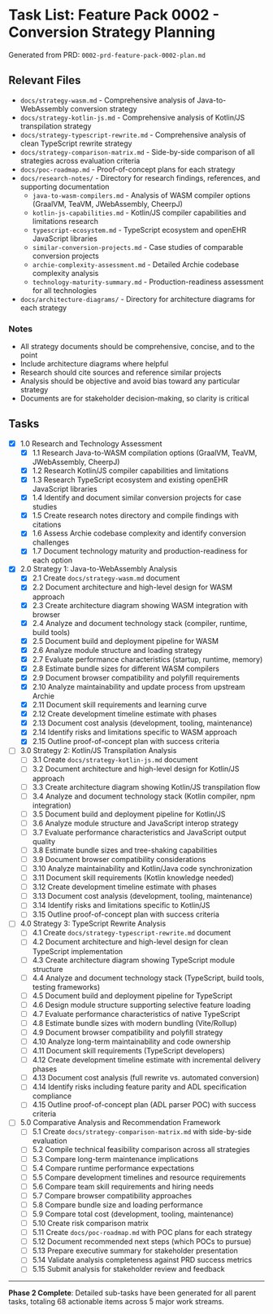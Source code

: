 # Task List: Feature Pack 0002 - Conversion Strategy Planning

Generated from PRD: `0002-prd-feature-pack-0002-plan.md`

## Relevant Files

- `docs/strategy-wasm.md` - Comprehensive analysis of Java-to-WebAssembly conversion strategy
- `docs/strategy-kotlin-js.md` - Comprehensive analysis of Kotlin/JS transpilation strategy
- `docs/strategy-typescript-rewrite.md` - Comprehensive analysis of clean TypeScript rewrite strategy
- `docs/strategy-comparison-matrix.md` - Side-by-side comparison of all strategies across evaluation criteria
- `docs/poc-roadmap.md` - Proof-of-concept plans for each strategy
- `docs/research-notes/` - Directory for research findings, references, and supporting documentation
  - `java-to-wasm-compilers.md` - Analysis of WASM compiler options (GraalVM, TeaVM, JWebAssembly, CheerpJ)
  - `kotlin-js-capabilities.md` - Kotlin/JS compiler capabilities and limitations research
  - `typescript-ecosystem.md` - TypeScript ecosystem and openEHR JavaScript libraries
  - `similar-conversion-projects.md` - Case studies of comparable conversion projects
  - `archie-complexity-assessment.md` - Detailed Archie codebase complexity analysis
  - `technology-maturity-summary.md` - Production-readiness assessment for all technologies
- `docs/architecture-diagrams/` - Directory for architecture diagrams for each strategy

### Notes

- All strategy documents should be comprehensive, concise, and to the point
- Include architecture diagrams where helpful
- Research should cite sources and reference similar projects
- Analysis should be objective and avoid bias toward any particular strategy
- Documents are for stakeholder decision-making, so clarity is critical

## Tasks

- [x] 1.0 Research and Technology Assessment
  - [x] 1.1 Research Java-to-WASM compilation options (GraalVM, TeaVM, JWebAssembly, CheerpJ)
  - [x] 1.2 Research Kotlin/JS compiler capabilities and limitations
  - [x] 1.3 Research TypeScript ecosystem and existing openEHR JavaScript libraries
  - [x] 1.4 Identify and document similar conversion projects for case studies
  - [x] 1.5 Create research notes directory and compile findings with citations
  - [x] 1.6 Assess Archie codebase complexity and identify conversion challenges
  - [x] 1.7 Document technology maturity and production-readiness for each option

- [x] 2.0 Strategy 1: Java-to-WebAssembly Analysis
  - [x] 2.1 Create `docs/strategy-wasm.md` document
  - [x] 2.2 Document architecture and high-level design for WASM approach
  - [x] 2.3 Create architecture diagram showing WASM integration with browser
  - [x] 2.4 Analyze and document technology stack (compiler, runtime, build tools)
  - [x] 2.5 Document build and deployment pipeline for WASM
  - [x] 2.6 Analyze module structure and loading strategy
  - [x] 2.7 Evaluate performance characteristics (startup, runtime, memory)
  - [x] 2.8 Estimate bundle sizes for different WASM compilers
  - [x] 2.9 Document browser compatibility and polyfill requirements
  - [x] 2.10 Analyze maintainability and update process from upstream Archie
  - [x] 2.11 Document skill requirements and learning curve
  - [x] 2.12 Create development timeline estimate with phases
  - [x] 2.13 Document cost analysis (development, tooling, maintenance)
  - [x] 2.14 Identify risks and limitations specific to WASM approach
  - [x] 2.15 Outline proof-of-concept plan with success criteria

- [ ] 3.0 Strategy 2: Kotlin/JS Transpilation Analysis
  - [ ] 3.1 Create `docs/strategy-kotlin-js.md` document
  - [ ] 3.2 Document architecture and high-level design for Kotlin/JS approach
  - [ ] 3.3 Create architecture diagram showing Kotlin/JS transpilation flow
  - [ ] 3.4 Analyze and document technology stack (Kotlin compiler, npm integration)
  - [ ] 3.5 Document build and deployment pipeline for Kotlin/JS
  - [ ] 3.6 Analyze module structure and JavaScript interop strategy
  - [ ] 3.7 Evaluate performance characteristics and JavaScript output quality
  - [ ] 3.8 Estimate bundle sizes and tree-shaking capabilities
  - [ ] 3.9 Document browser compatibility considerations
  - [ ] 3.10 Analyze maintainability and Kotlin/Java code synchronization
  - [ ] 3.11 Document skill requirements (Kotlin knowledge needed)
  - [ ] 3.12 Create development timeline estimate with phases
  - [ ] 3.13 Document cost analysis (development, tooling, maintenance)
  - [ ] 3.14 Identify risks and limitations specific to Kotlin/JS
  - [ ] 3.15 Outline proof-of-concept plan with success criteria

- [ ] 4.0 Strategy 3: TypeScript Rewrite Analysis
  - [ ] 4.1 Create `docs/strategy-typescript-rewrite.md` document
  - [ ] 4.2 Document architecture and high-level design for clean TypeScript implementation
  - [ ] 4.3 Create architecture diagram showing TypeScript module structure
  - [ ] 4.4 Analyze and document technology stack (TypeScript, build tools, testing frameworks)
  - [ ] 4.5 Document build and deployment pipeline for TypeScript
  - [ ] 4.6 Design module structure supporting selective feature loading
  - [ ] 4.7 Evaluate performance characteristics of native TypeScript
  - [ ] 4.8 Estimate bundle sizes with modern bundling (Vite/Rollup)
  - [ ] 4.9 Document browser compatibility and polyfill strategy
  - [ ] 4.10 Analyze long-term maintainability and code ownership
  - [ ] 4.11 Document skill requirements (TypeScript developers)
  - [ ] 4.12 Create development timeline estimate with incremental delivery phases
  - [ ] 4.13 Document cost analysis (full rewrite vs. automated conversion)
  - [ ] 4.14 Identify risks including feature parity and ADL specification compliance
  - [ ] 4.15 Outline proof-of-concept plan (ADL parser POC) with success criteria

- [ ] 5.0 Comparative Analysis and Recommendation Framework
  - [ ] 5.1 Create `docs/strategy-comparison-matrix.md` with side-by-side evaluation
  - [ ] 5.2 Compile technical feasibility comparison across all strategies
  - [ ] 5.3 Compare long-term maintenance implications
  - [ ] 5.4 Compare runtime performance expectations
  - [ ] 5.5 Compare development timelines and resource requirements
  - [ ] 5.6 Compare team skill requirements and hiring needs
  - [ ] 5.7 Compare browser compatibility approaches
  - [ ] 5.8 Compare bundle size and loading performance
  - [ ] 5.9 Compare total cost (development, tooling, maintenance)
  - [ ] 5.10 Create risk comparison matrix
  - [ ] 5.11 Create `docs/poc-roadmap.md` with POC plans for each strategy
  - [ ] 5.12 Document recommended next steps (which POCs to pursue)
  - [ ] 5.13 Prepare executive summary for stakeholder presentation
  - [ ] 5.14 Validate analysis completeness against PRD success metrics
  - [ ] 5.15 Submit analysis for stakeholder review and feedback

---

**Phase 2 Complete**: Detailed sub-tasks have been generated for all parent tasks, totaling 68 actionable items across 5 major work streams.
